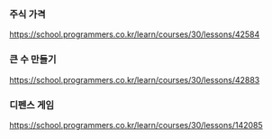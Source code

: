 ### 주식 가격
https://school.programmers.co.kr/learn/courses/30/lessons/42584

### 큰 수 만들기
https://school.programmers.co.kr/learn/courses/30/lessons/42883

### 디펜스 게임
https://school.programmers.co.kr/learn/courses/30/lessons/142085
